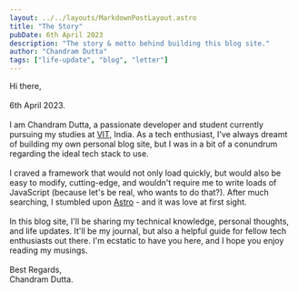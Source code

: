 ```yaml
---
layout: ../../layouts/MarkdownPostLayout.astro
title: "The Story"
pubDate: 6th April 2023
description: "The story & motto behind building this blog site."
author: "Chandram Dutta"
tags: ["life-update", "blog", "letter"]
---
```


Hi there,
<br />
<br />
6th April 2023.
<br />
<br />
I am Chandram Dutta, a passionate developer and student currently pursuing
my studies at <a href="https://vit.ac.in/">VIT</a>, India. As a tech
enthusiast, I've always dreamt of building my own personal blog site, but
I was in a bit of a conundrum regarding the ideal tech stack to use.
<br />
<br />
I craved a framework that would not only load quickly, but would also be easy
to modify, cutting-edge, and wouldn't require me to write loads of JavaScript
(because let's be real, who wants to do that?). After much searching, I stumbled
upon <a href="https://astro.build/">Astro</a> - and it was love at first sight.
<br />
<br />
In this blog site, I'll be sharing my technical knowledge, personal thoughts,
and life updates. It'll be my journal, but also a helpful guide for fellow
tech enthusiasts out there. I'm ecstatic to have you here, and I hope you enjoy
reading my musings.
<br />
<br />
Best Regards,
<br />
Chandram Dutta.
